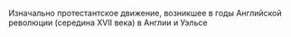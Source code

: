 Изначально протестантское движение, возникшее в годы Английской революции (середина XVII века) в Англии и Уэльсе